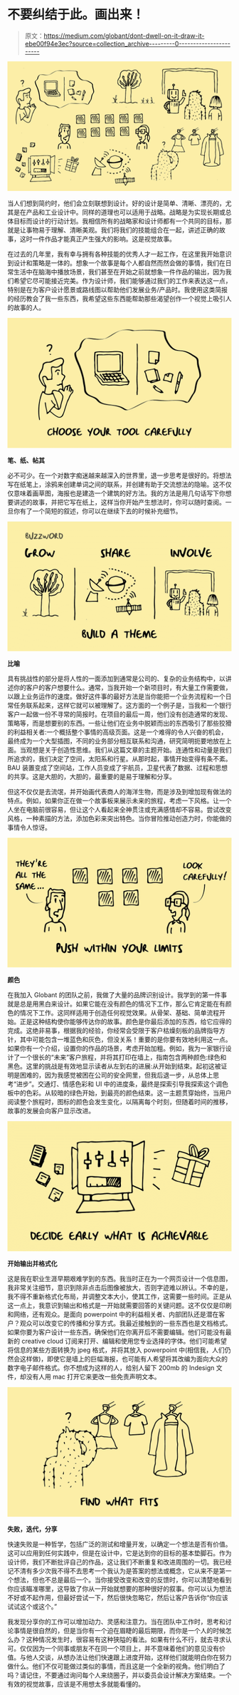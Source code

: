 # 不要纠结于此。画出来！

> 原文：<https://medium.com/globant/dont-dwell-on-it-draw-it-ebe00f94e3ec?source=collection_archive---------0----------------------->

![](img/23236d93c7e601c41747538f53efb3ef.png)

当人们想到简约时，他们会立刻联想到设计。好的设计是简单、清晰、漂亮的，尤其是在产品和工业设计中。同样的道理也可以适用于战略。战略是为实现长期或总体目标而设计的行动计划。我相信所有的战略家和设计师都有一个共同的目标，那就是让事物易于理解、清晰美观。我们将我们的技能组合在一起，讲述正确的故事，这时一件作品才能真正产生强大的影响。这是视觉故事。

在过去的几年里，我有幸与拥有各种技能的优秀人才一起工作，在这里我开始意识到设计和策略是一体的。想象一个故事是每个人都自然而然会做的事情，我们在日常生活中在脑海中播放场景，我们甚至在开始之前就想象一件作品的输出，因为我们希望它尽可能接近完美。作为设计师，我们能够通过我们的工作来表达这一点，特别是在为客户设计愿景或路线图以帮助他们发展业务/产品时。我使用这类简报的经历教会了我一些东西，我希望这些东西能帮助那些渴望创作一个视觉上吸引人的故事的人。

![](img/3043e021cb4be75db0321d0d95b802be.png)

**笔、纸、帖其**

必不可少。在一个对数字痴迷越来越深入的世界里，退一步思考是很好的。将想法写在纸笔上，涂鸦来创建单词之间的联系，并创建有助于交流想法的隐喻。这不仅仅意味着画草图，海报也是建造一个建筑的好方法。我的方法是用几句话写下你想要讲述的故事，并把它写在纸上，这样当你开始产生想法时，你可以随时查阅。一旦你有了一个简短的叙述，你可以在继续下去的时候补充细节。

![](img/6d088fa42541e0b5ff6b1f9a553e0604.png)

**比喻**

具有挑战性的部分是将人性的一面添加到通常是公司的、复杂的业务结构中，以讲述你的客户的客户想要什么。通常，当我开始一个新项目时，有大量工作需要做，以跟上业务运作的速度。做好这件事的最好方法是当你能把一个业务流程和一个日常任务联系起来，这样它就可以被理解了。这方面的一个例子是，当我和一个银行客户一起做一份不寻常的简报时。在项目的最后一周，他们没有创造通常的发现、策略等，而是想要别的东西。一些让他们在业务中脱颖而出的东西吸引了那些狡猾的利益相关者:一个概括整个事情的高级页面。这是一个难得的令人兴奋的机会，最终成为一个大型插图，不同的业务部分相互联系和沟通，研究简明扼要地放在上面。当观想是关于创造性思维。我们从这篇文章的主题开始。连通性和动量是我们所追求的，我们决定了空间，太阳系和行星。从那时起，事情开始变得有条不紊。BAU 装置变成了空间站，工作人员变成了宇航员，卫星代表了数据、过程和思想的共享。这是大胆的，大胆的，最重要的是易于理解和分享。

但这不仅仅是去流氓，并开始画代表商人的海洋生物，而是涉及到增加现有做法的特点。例如，如果你正在做一个故事板来展示未来的旅程，考虑一下风格。让一个人坐在电脑前很容易，但让这个人看起来全神贯注或充满感情却不容易。尝试改变风格，一种素描的方法，添加色彩来突出特色。当你冒险推动创造力时，你能做的事情令人惊讶。

![](img/904e8e98b32c8cdb0133aec43d6afe1a.png)

**颜色**

在我加入 Globant 的团队之前，我做了大量的品牌识别设计。我学到的第一件事就是总是用黑白来设计。如果它能在没有颜色的情况下工作，那么它肯定能在有颜色的情况下工作。这同样适用于创造任何视觉效果。从骨架、基础、简单流程开始。正是这种结构使你能够传达你的故事。颜色是你最后添加的东西，给它应得的完成。这绝非易事，根据我的经验，你经常会受限于客户枯燥刻板的品牌指导方针，其中可能包含一堆蓝色和灰色，但没关系！重要的是你要有效地利用这一点。如果你有一个介绍，设置你的作品的场景，考虑开始加粗。例如，我为一家银行设计了一个很长的“未来”客户旅程，并将其打印在墙上，指南包含两种颜色:绿色和黑色。这里的挑战是有效地显示读者从左到右的进展:从开始到结束。起初这被证明是困难的，因为我感觉被困在公司的安全网里，但我后退一步，从总体上思考“进步”。交通灯、情感色彩和 UI 中的进度条，最终是探索引导我探索这个调色板中的色彩。从较暗的绿色开始，到最亮的颜色结束。这一主题贯穿始终，当用户阅读整个旅程时，图标的颜色会发生变化，以隔离每个时刻，但随着时间的推移，故事的发展会向客户显示改进。

![](img/ef5d30e629fe369b6a3e4ad3aa1679a6.png)

**开始输出并格式化**

这是我在职业生涯早期艰难学到的东西。我当时正在为一个网页设计一个信息图，我非常关注细节，意识到除非点击后图像被放大，否则字迹难以辨认。不幸的是，我不得不重新格式化布局，并调整文本大小，使其工作，这需要一些时间。正是从这一点上，我意识到输出和格式是一开始就需要回答的关键问题。这不仅仅是印刷和网络，还有观众。是面向 powerpoint 中的利益相关者、内部团队还是潜在客户？观众可以改变它的传播和分享方式。我最近接触到的一些东西也是文档格式。如果你要为客户设计一些东西，确保他们在你离开后不需要编辑。他们可能没有最新的 creative cloud 订阅来打开、编辑和使用您专业选择的字体。他们可能希望将信息的某些方面转换为 jpeg 格式，并将其放入 powerpoint 中(相信我，人们仍然会这样做)，即使它是墙上的巨幅海报，也可能有人希望将其改编为面向大众的数字电子邮件格式。你不想成为这样的人，给别人留下 200mb 的 Indesign 文件，却没有人用 mac 打开它来更改一些免责声明文本。

![](img/4515906b820a1ff1f0d6284effb089c4.png)

**失败，迭代，分享**

快速失败是一种哲学，包括广泛的测试和增量开发，以确定一个想法是否有价值。这可以应用到任何实践中，但是在设计中，它是达到你的目标的基本垫脚石。作为设计师，我们不断批评自己的作品，这让我们不断重复和改进周围的一切。我已经记不清有多少次我不得不去思考一个我认为是答案的想法或概念，它从来不是第一个想法，但也不总是最后一个。当你接受改变和改变的反馈时，你可以清楚地看到你应该瞄准哪里，这导致了你从一开始就想要的那种很好的叙事。你可以认为想法不好或不起作用，但最好尝试一下，然后很快忽略它，然后让客户告诉你“你应该试试这个或这个。”

我发现分享你的工作可以增加动力、灵感和注意力。当在团队中工作时，思考和讨论事情是很自然的，但是当你有一个迫在眉睫的最后期限，而你是一个人的时候怎么办？这种情况发生时，很容易有这种狭隘的看法。如果有什么不行，就去寻求认可。仅仅因为一个同事或朋友不在同一个项目上，并不意味着他们的意见没有价值。与他人交谈，从想办法让他们快速跟上进度开始，这样他们就能明白你在努力做什么。他们不仅可能做过类似的事情，而且这是一个全新的视角。他们明白了吗？请记住，不要通过询问每个人来绕圈子，并以委员会设计解决方案结束。一个有效的视觉故事，应该是不用想太多就能看懂的。